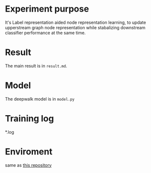 # Experiment purpose
It's Label representation aided node representation learning, to update upperstream graph node representation while stabalizing downstream classifier performance at the same time.

# Result
The main result is in ``result.md``.

# Model
The deepwalk model is in ``model.py``

# Training log
*.log

# Enviroment
same as [this repository](https://github.com/Yonggie/pytorch_PPRGO)